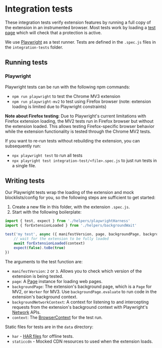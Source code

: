 # Integration tests

These integration tests verify extension features by running a full copy of the extension in an instrumented
browser. Most tests work by loading a [test page](https://privacy-test-pages.site/) which will check
that a protection is active.

We use [Playwright](https://playwright.dev/) as a test runner. Tests are defined in the `.spec.js` files in the `integration-tests` folder.

## Running tests

### Playwright

Playwright tests can be run with the following npm commands:
 - `npm run playwright` to test the Chrome MV3 extension
 - `npm run playwright-mv2` to test using Firefox browser (note: extension loading is limited due to Playwright constraints)

**Note about Firefox testing**: Due to Playwright's current limitations with Firefox extension loading, the MV2 tests run in Firefox browser but without the extension loaded. This allows testing Firefox-specific browser behavior while the extension functionality is tested through the Chrome MV2 tests.

If you want to re-run tests without rebuilding the extension, you can subsequently run:
 - `npx playwright test` to run all tests
 - `npx playright test integration-test/<file>.spec.js` to just run tests in a single file.

## Writing tests

Our Playwright tests wrap the loading of the extension and mock blocklists/config for you, so the
following steps are sufficient to get started:

 1. Create a new file in this folder, with the extension `.spec.js`.
 2. Start with the following boilerplate:

```js
import { test, expect } from './helpers/playwrightHarness'
import { forExtensionLoaded } from './helpers/backgroundWait'

test('my test', async ({ manifestVersion, page, backgroundPage, backgroundNetworkContext, context }) => {
    // wait for the extension to be fully loaded
    await forExtensionLoaded(context)
    expect(false).toBe(true)
})
```

The arguments to the test function are:
 - `manifestVersion`: `2` or `3`. Allows you to check which version of the extension is being tested.
 - `page`: A [Page](https://playwright.dev/docs/api/class-page) instance for loading web pages.
 - `backgroundPage`: The extension's background page, which is a `Page` for MV2, or `Worker` for MV3. Use `backgroundPage.evaluate` to run code in the extension's background context.
 - `backgroundNetworkContext`: A context for listening to and intercepting requests from the extension's background context with Playwright's [Network](https://playwright.dev/docs/network) APIs. 
 - `context`: The [BrowserContext](https://playwright.dev/docs/api/class-browsercontext) for the test run.

Static files for tests are in the `data` directory:
 - `har` - [HAR files](./data/har/README.md) for offline tests.
 - `staticcdn` - Mocked CDN resources to used when the extension loads.